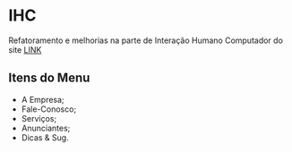 ﻿# IHC
Refatoramento e melhorias na parte de Interação Humano Computador do site [LINK](http://desentupidorarolabosta.com.br/)


## Itens do Menu
* A Empresa;
* Fale-Conosco;
* Serviços;
* Anunciantes;
* Dicas & Sug.
	
